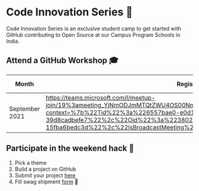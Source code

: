 # Code Innovation Series 🎉
Code Innovation Series is an exclusive student camp to get started with GitHub contributing to Open Source at our Campus Program Schools in India. 

## Attend a GitHub Workshop 🎓
| Month      | Register Now | Add to Calendar |
| ----------- | ----------- | ------------- |
| September 2021      | https://teams.microsoft.com/l/meetup-join/19%3ameeting_YjNmODJmMTQtZWU4OS00NmRiLWJjZDYtZWQwMWZjZWY1MzNh%40thread.v2/0?context=%7b%22Tid%22%3a%226557bae0-e0d1-4268-8782-39d8cadbefe7%22%2c%22Oid%22%3a%223802bed5-69ab-4e2c-9d5e-15fba6bedc3d%22%2c%22IsBroadcastMeeting%22%3atrue%7d       |  |

## Participate in the weekend hack 🚀

1. Pick a theme
2. Build a project on GitHub
3. Submit your project [here](https://github.com/GitHub-Campus-Program-India/September2021/issues/new/choose)
4. Fill swag shipment [form]() 🎁
